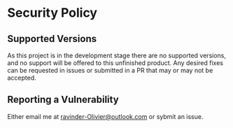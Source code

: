 # Security Policy

## Supported Versions

As this project is in the development stage there are no supported versions, and no support will be offered to this unfinished product.
Any desired fixes can be requested in issues or submitted in a PR that may or may not be accepted.

## Reporting a Vulnerability

Either email me at ravinder-Olivier@outlook.com or sybmit an issue.
